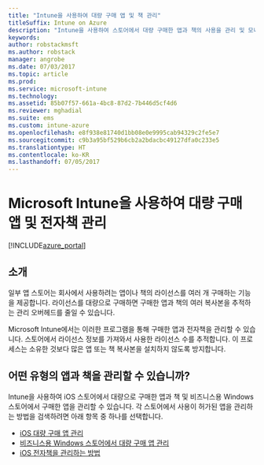 ```yaml
---
title: "Intune을 사용하여 대량 구매 앱 및 책 관리"
titleSuffix: Intune on Azure
description: "Intune을 사용하여 스토어에서 대량 구매한 앱과 책의 사용을 관리 및 모니터링하는 방법을 알아봅니다.\""
keywords: 
author: robstackmsft
ms.author: robstack
manager: angrobe
ms.date: 07/03/2017
ms.topic: article
ms.prod: 
ms.service: microsoft-intune
ms.technology: 
ms.assetid: 85b07f57-661a-4bc8-87d2-7b446d5cf4d6
ms.reviewer: mghadial
ms.suite: ems
ms.custom: intune-azure
ms.openlocfilehash: e8f938e81740d1bb08e0e9995cab94329c2fe5e7
ms.sourcegitcommit: c9b3a95bf529b6cb2a2bdacbc49127dfa0c233e5
ms.translationtype: HT
ms.contentlocale: ko-KR
ms.lasthandoff: 07/05/2017
---
```

# <a name="manage-volume-purchased-apps-and-books-with-microsoft-intune"></a>Microsoft Intune을 사용하여 대량 구매 앱 및 전자책 관리

[!INCLUDE[azure_portal](./includes/azure_portal.md)]

## <a name="introduction"></a>소개

일부 앱 스토어는 회사에서 사용하려는 앱이나 책의 라이선스를 여러 개 구매하는 기능을 제공합니다. 라이선스를 대량으로 구매하면 구매한 앱과 책의 여러 복사본을 추적하는 관리 오버헤드를 줄일 수 있습니다.

Microsoft Intune에서는 이러한 프로그램을 통해 구매한 앱과 전자책을 관리할 수 있습니다. 스토어에서 라이선스 정보를 가져와서 사용한 라이선스 수를 추적합니다. 이 프로세스는 소유한 것보다 많은 앱 또는 책 복사본을 설치하지 않도록 방지합니다.

## <a name="which-types-of-apps-and-books-can-you-manage"></a>어떤 유형의 앱과 책을 관리할 수 있습니까?

Intune을 사용하여 iOS 스토어에서 대량으로 구매한 앱과 책 및 비즈니스용 Windows 스토어에서 구매한 앱을 관리할 수 있습니다. 각 스토어에서 사용이 허가된 앱을 관리하는 방법을 검색하려면 아래 항목 중 하나를 선택합니다.

- [iOS 대량 구매 앱 관리](vpp-apps-ios.md)
- [비즈니스용 Windows 스토어에서 대량 구매 앱 관리](windows-store-for-business.md)
- [iOS 전자책을 관리하는 방법](vpp-ebooks-ios.md)
